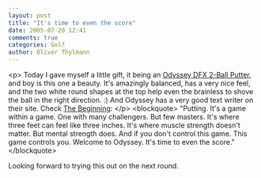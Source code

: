 ```yaml
---
layout: post
title: "It's time to even the score"
date: 2005-07-20 12:41
comments: true
categories: Golf
author: Oliver Thylmann
---
```



&lt;p&gt;
Today I gave myself a little gift, it being an [Odyssey DFX 2-Ball Putter](http://www.odysseygolf.com/en/product.aspx?pid=2ball.dfx&amp;scroll=-92), and boy is this one a beauty. It's amazingly balanced, has a very nice feel, and the two white round shapes at the top help even the brainless to shove the ball in the right direction. :) And Odyssey has a very good text writer on their site. Check [The Beginning](http://www.odysseygolf.com/en/beginning.aspx):
&lt;/p&gt;
&lt;blockquote&gt;
&quot;Putting. It's a game within a game. One with many challengers. But few masters. It's where three feet can feel like three inches. It's where muscle strength doesn't matter. But mental strength does. And if you don't control this game. This game controls you. Welcome to Odyssey. It's time to even the score.&quot;
&lt;/blockquote&gt;

Looking forward to trying this out on the next round.

